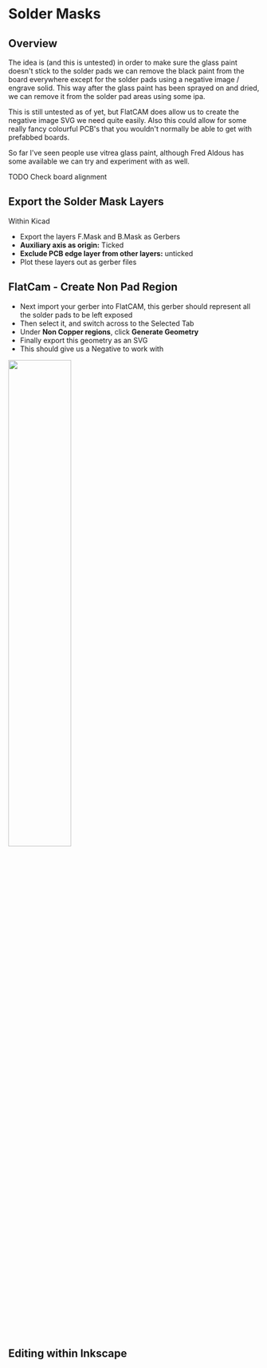 # Solder Masks



## Overview



The idea is (and this is untested) in order to make sure the glass paint doesn't stick to the solder pads
we can remove the black paint from the board everywhere except for the solder pads using a negative image / engrave solid.
This way after the glass paint has been sprayed on and dried, we can remove it from the solder pad areas using some ipa.

This is still untested as of yet, but FlatCAM does allow us to create the negative image SVG we need quite easily.
Also this could allow for some really fancy colourful PCB's that you wouldn't normally be able to get with prefabbed boards.

So far I've seen people use vitrea glass paint, although Fred Aldous has some available we can try and experiment with as well.

TODO Check board alignment

## Export the Solder Mask Layers

Within Kicad

  * Export the layers F.Mask and B.Mask as Gerbers
  * **Auxiliary axis as origin:** Ticked
  * **Exclude PCB edge layer from other layers:** unticked
  * Plot these layers out as gerber files

## FlatCam - Create Non Pad Region

  * Next import your gerber into FlatCAM, this gerber should represent all the solder pads to be left exposed
  * Then select it, and switch across to the Selected Tab
  * Under **Non Copper regions**, click **Generate Geometry**
  * Finally export this geometry as an SVG
  * This should give us a Negative to work with

<a href="../../../images/PCB/Mask/SolderMask/FlatCAM-Mask1.png"><img src="../../../images/PCB/Mask/SolderMask/FlatCAM-Mask1.png" height="50%" width="50%" ></a> <br>

## Editing within Inkscape

